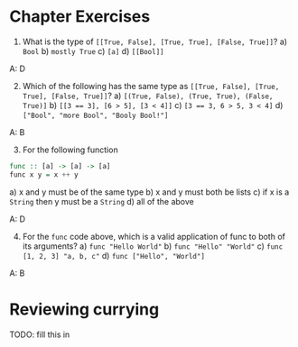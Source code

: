 Chapter Exercises
=======
1. What is the type of `[[True, False], [True, True], [False, True]]`?
a) `Bool`
b) `mostly True`
c) `[a]`
d) `[[Bool]]`

A: D

2. Which of the following has the same type as `[[True, False],
[True, True], [False, True]]`?
a) `[(True, False), (True, True), (False, True)]`
b) `[[3 == 3], [6 > 5], [3 < 4]]`
c) `[3 == 3, 6 > 5, 3 < 4]`
d) `["Bool", "more Bool", "Booly Bool!"]`

A: B

3. For the following function
```hs
func :: [a] -> [a] -> [a]
func x y = x ++ y
```

a) x and y must be of the same type
b) x and y must both be lists
c) if x is a `String` then y must be a `String`
d) all of the above

A: D

4. For the `func` code above, which is a valid application of func to 
both of its arguments?
a) `func "Hello World"`
b) `func "Hello" "World"`
c) `func [1, 2, 3] "a, b, c"`
d) `func ["Hello", "World"]`

A: B

Reviewing currying
======
TODO: fill this in

